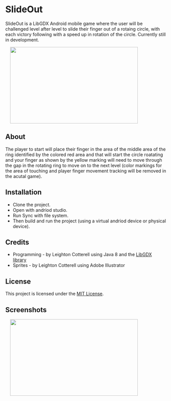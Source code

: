 # SlideOut
SlideOut is a LibGDX Android mobile game where the user will be challenged level after level to slide their finger out of a rotaing circle, with each victory following with a speed up in rotation of the circle. 
Currently still in development.
<div>
    <img width="400px" height="240px" hspace="15" src="https://github.com/leightonoff/SlideOut/blob/master/android/assets/ezgif.com-gif-maker%20(1).gif">
</div>

## About

The player to start will place their finger in the area of the middle area of the ring identified by the colored red area and that will start the circle roatating and your finger as shown by the yellow marking will need to move through the gap in the rotating ring to move on to the next level (color markings for the area of touching and player finger movement tracking will be removed in the acutal game). 

## Installation

- Clone the project. 
- Open with andriod studio.
- Run Sync with file system.
 - Then build and run the project (using a virtual andriod device or physical device).

## Credits
* Programming - by Leighton Cotterell using Java 8 and the [LibGDX library](https://libgdx.badlogicgames.com/)
* Sprites -     by Leighton Cotterell using Adobe Illustrator
## License
This project is licensed under the [MIT License](https://github.com/leightonoff/SlideOut/blob/master/LICENSE).

## Screenshots
<div>
    <img width="400px" height="240px" hspace="15" src="https://raw.githubusercontent.com/leightonoff/SlideOut/master/android/assets/game_screenshot.jpg">
</div>


